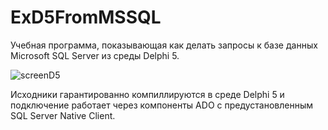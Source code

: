 # ExD5FromMSSQL

Учебная программа, показывающая как делать запросы к базе данных Microsoft SQL Server из среды Delphi 5.

![screenD5](https://user-images.githubusercontent.com/10297748/157811284-ebdf9260-14b4-4dd3-a0fc-2946058adf79.png)

Исходники гарантированно компиллируются в среде Delphi 5 и подключение работает через компоненты ADO с предустановленным SQL Server Native Client.
